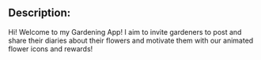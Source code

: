 ## Description:

Hi! Welcome to my Gardening App! I aim to invite gardeners to post and share their diaries about their flowers and motivate them with our animated flower icons and rewards!
